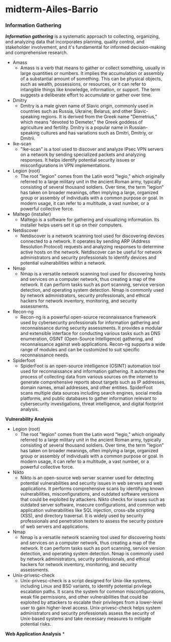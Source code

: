 # midterm-Ailes-Barrio
### Information Gathering ###
_**Information gathering**_ is a systematic approach to collecting, organizing, and analyzing data that incorporates planning, quality control, and stakeholder involvement, and it's fundamental for informed decision-making and comprehensive research.
* Amass
  * Amass is a verb that means to gather or collect something, usually in large quantities or numbers. It implies the accumulation or assembly of a substantial amount of something. This can be physical objects, such as wealth, possessions, or resources, or it can refer to intangible things like knowledge, information, or support. The term suggests a deliberate effort to accumulate or gather over time.
* Dmitry
  * Dmitry is a male given name of Slavic origin, commonly used in countries such as Russia, Ukraine, Belarus, and other Slavic-speaking regions. It is derived from the Greek name "Demetrius," which means "devoted to Demeter," the Greek goddess of agriculture and fertility. Dmitry is a popular name in Russian-speaking cultures and has variations such as Dmitri, Dmitriy, or Dmitrii.
* Ike-scan
  * "Ike-scan" is a tool used to discover and analyze IPsec VPN servers on a network by sending specialized packets and analyzing responses. It helps identify potential security issues or misconfigurations in VPN implementations.
* Legion (root)
  * The root "legion" comes from the Latin word "legio," which originally referred to a large military unit in the ancient Roman army, typically consisting of several thousand soldiers. Over time, the term "legion" has taken on broader meanings, often implying a large, organized group or assembly of individuals with a common purpose or goal. In modern usage, it can refer to a multitude, a vast number, or a powerful collective force.
* Maltego (installer)
  *  Maltego is a software for gathering and visualizing information. Its installer helps users set it up on their computers.
* Netdiscover
  * Netdiscover is a network scanning tool used for discovering devices connected to a network. It operates by sending ARP (Address Resolution Protocol) requests and analyzing responses to determine active hosts on the network. Netdiscover can be useful for network administrators and security professionals to identify devices and potential vulnerabilities within a network.
* Nmap
  * Nmap is a versatile network scanning tool used for discovering hosts and services on a computer network, thus creating a map of the network. It can perform tasks such as port scanning, service version detection, and operating system detection. Nmap is commonly used by network administrators, security professionals, and ethical hackers for network inventory, monitoring, and security assessments.
* Recon-ng
  * Recon-ng is a powerful open-source reconnaissance framework used by cybersecurity professionals for information gathering and reconnaissance during security assessments. It provides a modular and extensible interface for conducting various tasks such as DNS enumeration, OSINT (Open-Source Intelligence) gathering, and reconnaissance against web applications. Recon-ng supports a wide range of modules and can be customized to suit specific reconnaissance needs.
* Spiderfoot
  * SpiderFoot is an open-source intelligence (OSINT) automation tool used for reconnaissance and information gathering. It automates the process of collecting data from various sources on the internet to generate comprehensive reports about targets such as IP addresses, domain names, email addresses, and other entities. SpiderFoot scans multiple data sources including search engines, social media platforms, and public databases to gather information relevant to cybersecurity investigations, threat intelligence, and digital footprint analysis.

**Vulnerability Analysis**
* Legion (root)
  * The root "legion" comes from the Latin word "legio," which originally referred to a large military unit in the ancient Roman army, typically consisting of several thousand soldiers. Over time, the term "legion" has taken on broader meanings, often implying a large, organized group or assembly of individuals with a common purpose or goal. In modern usage, it can refer to a multitude, a vast number, or a powerful collective force.
* Nikto
  * Nikto is an open-source web server scanner used for detecting potential vulnerabilities and security issues in web servers and web applications. It performs comprehensive scans by identifying known vulnerabilities, misconfigurations, and outdated software versions that could be exploited by attackers. Nikto checks for issues such as outdated server software, insecure configurations, and common web application vulnerabilities like SQL injection, cross-site scripting (XSS), and directory traversal. It is widely used by security professionals and penetration testers to assess the security posture of web servers and applications.
* Nmap
  * Nmap is a versatile network scanning tool used for discovering hosts and services on a computer network, thus creating a map of the network. It can perform tasks such as port scanning, service version detection, and operating system detection. Nmap is commonly used by network administrators, security professionals, and ethical hackers for network inventory, monitoring, and security assessments.
* Unix-privesc-check
  * Unix-privesc-check is a script designed for Unix-like systems, including Linux and BSD variants, to identify potential privilege escalation paths. It scans the system for common misconfigurations, weak file permissions, and other vulnerabilities that could be exploited by attackers to escalate their privileges from a lower-level user to gain higher-level access. Unix-privesc-check helps system administrators and security professionals assess the security of Unix-based systems and take necessary measures to mitigate potential risks.

**Web Application Analysis**
* 






















  













